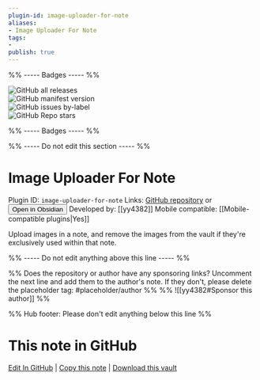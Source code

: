 ```yaml
---
plugin-id: image-uploader-for-note
aliases:
- Image Uploader For Note
tags: 
- 
publish: true
---
```


%% ----- Badges ----- %%

![GitHub all releases](https://img.shields.io/github/downloads/yy4382/obsidian-image-upload/total?color=573E7A&logo=github&style=for-the-badge)   
![GitHub manifest version](https://img.shields.io/github/manifest-json/v/yy4382/obsidian-image-upload?color=573E7A&logo=github&style=for-the-badge)   
![GitHub issues by-label](https://img.shields.io/github/issues/yy4382/obsidian-image-upload/help%20wanted?color=573E7A&logo=github&style=for-the-badge)   
![GitHub Repo stars](https://img.shields.io/github/stars/yy4382/obsidian-image-upload?color=573E7A&logo=github&style=for-the-badge)

%% ----- Badges ----- %%

%% ----- Do not edit this section ----- %%

# Image Uploader For Note

Plugin ID: `image-uploader-for-note`
Links: [GitHub repository](https://github.com/yy4382/obsidian-image-upload) or [<button id=HH>Open in Obsidian</button>](obsidian://show-plugin?id=image-uploader-for-note)
Developed by: [[yy4382]]
Mobile compatible: [[Mobile-compatible plugins|Yes]]

Upload images in a note, and remove the images from the vault if they're exclusively used within that note.

%% ----- Do not edit anything above this line ----- %% 

%% Does the repository or author have any sponsoring links? Uncomment the next line and add them to the author's note. If they don't, please delete the placeholder tag: #placeholder/author %%
%% ![[yy4382#Sponsor this author]] %%

%% Hub footer: Please don't edit anything below this line %%

# This note in GitHub

<span class="git-footer">[Edit In GitHub](https://github.dev/obsidian-community/obsidian-hub/blob/main/02%20-%20Community%20Expansions/02.05%20All%20Community%20Expansions/Plugins/image-uploader-for-note.md "git-hub-edit-note") | [Copy this note](https://raw.githubusercontent.com/obsidian-community/obsidian-hub/main/02%20-%20Community%20Expansions/02.05%20All%20Community%20Expansions/Plugins/image-uploader-for-note.md "git-hub-copy-note") | [Download this vault](https://github.com/obsidian-community/obsidian-hub/archive/refs/heads/main.zip "git-hub-download-vault") </span>
